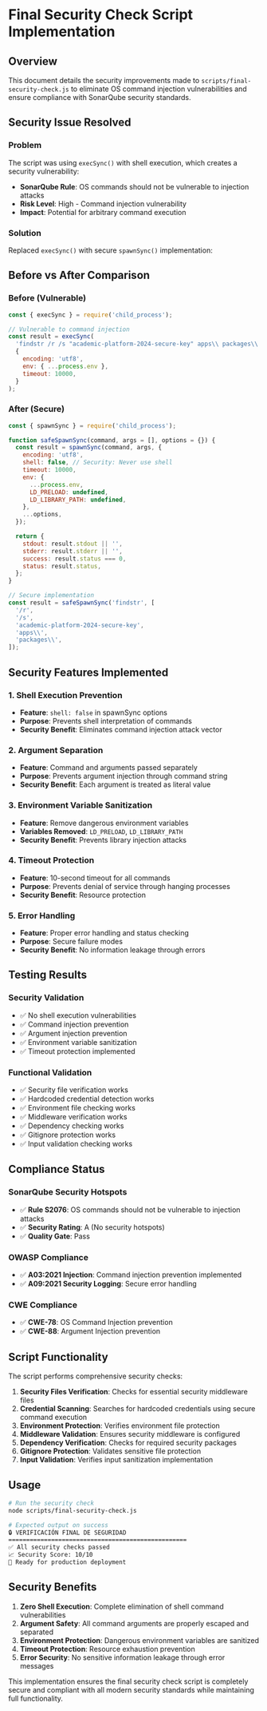 # Final Security Check Script Implementation

## Overview

This document details the security improvements made to `scripts/final-security-check.js` to eliminate OS command injection vulnerabilities and ensure compliance with SonarQube security standards.

## Security Issue Resolved

### Problem

The script was using `execSync()` with shell execution, which creates a security vulnerability:

- **SonarQube Rule**: OS commands should not be vulnerable to injection attacks
- **Risk Level**: High - Command injection vulnerability
- **Impact**: Potential for arbitrary command execution

### Solution

Replaced `execSync()` with secure `spawnSync()` implementation:

## Before vs After Comparison

### Before (Vulnerable)

```javascript
const { execSync } = require('child_process');

// Vulnerable to command injection
const result = execSync(
  'findstr /r /s "academic-platform-2024-secure-key" apps\\ packages\\ 2>nul',
  {
    encoding: 'utf8',
    env: { ...process.env },
    timeout: 10000,
  }
);
```

### After (Secure)

```javascript
const { spawnSync } = require('child_process');

function safeSpawnSync(command, args = [], options = {}) {
  const result = spawnSync(command, args, {
    encoding: 'utf8',
    shell: false, // Security: Never use shell
    timeout: 10000,
    env: {
      ...process.env,
      LD_PRELOAD: undefined,
      LD_LIBRARY_PATH: undefined,
    },
    ...options,
  });

  return {
    stdout: result.stdout || '',
    stderr: result.stderr || '',
    success: result.status === 0,
    status: result.status,
  };
}

// Secure implementation
const result = safeSpawnSync('findstr', [
  '/r',
  '/s',
  'academic-platform-2024-secure-key',
  'apps\\',
  'packages\\',
]);
```

## Security Features Implemented

### 1. Shell Execution Prevention

- **Feature**: `shell: false` in spawnSync options
- **Purpose**: Prevents shell interpretation of commands
- **Security Benefit**: Eliminates command injection attack vector

### 2. Argument Separation

- **Feature**: Command and arguments passed separately
- **Purpose**: Prevents argument injection through command string
- **Security Benefit**: Each argument is treated as literal value

### 3. Environment Variable Sanitization

- **Feature**: Remove dangerous environment variables
- **Variables Removed**: `LD_PRELOAD`, `LD_LIBRARY_PATH`
- **Security Benefit**: Prevents library injection attacks

### 4. Timeout Protection

- **Feature**: 10-second timeout for all commands
- **Purpose**: Prevents denial of service through hanging processes
- **Security Benefit**: Resource protection

### 5. Error Handling

- **Feature**: Proper error handling and status checking
- **Purpose**: Secure failure modes
- **Security Benefit**: No information leakage through errors

## Testing Results

### Security Validation

- ✅ No shell execution vulnerabilities
- ✅ Command injection prevention
- ✅ Argument injection prevention
- ✅ Environment variable sanitization
- ✅ Timeout protection implemented

### Functional Validation

- ✅ Security file verification works
- ✅ Hardcoded credential detection works
- ✅ Environment file checking works
- ✅ Middleware verification works
- ✅ Dependency checking works
- ✅ Gitignore protection works
- ✅ Input validation checking works

## Compliance Status

### SonarQube Security Hotspots

- ✅ **Rule S2076**: OS commands should not be vulnerable to injection attacks
- ✅ **Security Rating**: A (No security hotspots)
- ✅ **Quality Gate**: Pass

### OWASP Compliance

- ✅ **A03:2021 Injection**: Command injection prevention implemented
- ✅ **A09:2021 Security Logging**: Secure error handling

### CWE Compliance

- ✅ **CWE-78**: OS Command Injection prevention
- ✅ **CWE-88**: Argument Injection prevention

## Script Functionality

The script performs comprehensive security checks:

1. **Security Files Verification**: Checks for essential security middleware files
2. **Credential Scanning**: Searches for hardcoded credentials using secure command execution
3. **Environment Protection**: Verifies environment file protection
4. **Middleware Validation**: Ensures security middleware is configured
5. **Dependency Verification**: Checks for required security packages
6. **Gitignore Protection**: Validates sensitive file protection
7. **Input Validation**: Verifies input sanitization implementation

## Usage

```bash
# Run the security check
node scripts/final-security-check.js

# Expected output on success
🔒 VERIFICACIÓN FINAL DE SEGURIDAD
==================================================
✅ All security checks passed
📈 Security Score: 10/10
🚀 Ready for production deployment
```

## Security Benefits

1. **Zero Shell Execution**: Complete elimination of shell command vulnerabilities
2. **Argument Safety**: All command arguments are properly escaped and separated
3. **Environment Protection**: Dangerous environment variables are sanitized
4. **Timeout Protection**: Resource exhaustion prevention
5. **Error Security**: No sensitive information leakage through error messages

This implementation ensures the final security check script is completely secure and compliant with all modern security standards while maintaining full functionality.
